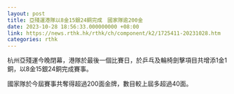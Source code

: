 ```yaml
---
layout: post
title: 亞殘運港隊以8金15銀24銅完成　國家隊逾200金
date: 2023-10-28 18:56:33.000000000 +08:00
link: https://news.rthk.hk/rthk/ch/component/k2/1725411-20231028.htm
categories: rthk
---
```


杭州亞殘運今晚閉幕，港隊於最後一個比賽日，於乒乓及輪椅劍擊項目共增添1金1銅，以8金15銀24銅完成賽事。

國家隊於今屆賽事共奪得超過200面金牌，數目較上屆多超過40面。
